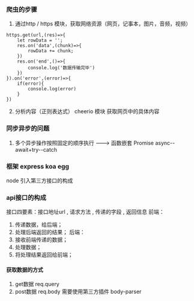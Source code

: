 ### 爬虫的步骤
1. 通过http / https 模块，获取网络资源（网页，记事本，图片，音频，视频）
```
https.get(url,(res)=>{
    let rowData = '';
    res.on('data',(chunk)=>{
        rowData += chunk;
    })
    res.on('end',()=>{
        console.log('数据传输完毕')
    })
}).on('error',(error)=>{
    if(error){
        console.log(error)
    }
})

```

2. 分析内容（正则表达式）
cheerio 模块 获取网页中的具体内容

### 同步异步的问题
1. 多个异步操作按照固定的顺序执行 ---> 函数嵌套  Promise  async--await+try--catch

### 框架 express koa egg
node 引入第三方接口的构成

### api接口的构成
接口四要素：接口地址url , 请求方法 , 传递的字段 , 返回信息
前端：
1. 传递数据，给后端；
2. 处理后端返回的结果；
后端：
1. 接收前端传递的数据；
2. 处理数据；
3. 将处理结果返回给前端；

#### 获取数据的方式
1. get数据 req.query
2. post数据 req.body  需要使用第三方插件 body-parser

####